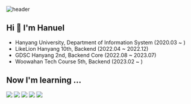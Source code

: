 ![header](https://capsule-render.vercel.app/api?type=waving&color=b9e0fd&height=150&section=header&fontSize=50&fontColor=ffffff&fontAlign=70)

## Hi 👋 I'm Hanuel
- Hanyang University, Department of Information System (2020.03 ~ )
- LikeLion Hanyang 10th, Backend (2022.04 ~ 2022.12)
- GDSC Hanyang 2nd, Backend Core (2022.08 ~ 2023.07)
- Woowahan Tech Course 5th, Backend (2023.02 ~ )

## Now I'm learning ...
<img src="https://img.shields.io/badge/Java-007396?style=flat&logo=OpenJDK&logoColor=white"/> <img src="https://img.shields.io/badge/Spring Framework-6db33f?style=flat-square&logo=Spring&logoColor=white"/> <img src="https://img.shields.io/badge/Spring%20Boot-6db33f?style=flat-square&logo=Spring%20Boot&logoColor=white"/> <img src="https://img.shields.io/badge/Spring%20Data%20JPA-6db33f?style=flat-square"/> 
<img src="https://img.shields.io/badge/AWS-232F3E?style=flat-square&logo=Amazon%20AWS&logoColor=white"/>

<!--
**hanueleee/hanueleee** is a ✨ _special_ ✨ repository because its `README.md` (this file) appears on your GitHub profile.

Here are some ideas to get you started:

- 🔭 I’m currently working on ...
- 🌱 I’m currently learning ...
- 👯 I’m looking to collaborate on ...
- 🤔 I’m looking for help with ...
- 💬 Ask me about ...
- 📫 How to reach me: ...
- 😄 Pronouns: ...
- ⚡ Fun fact: ...
-->
